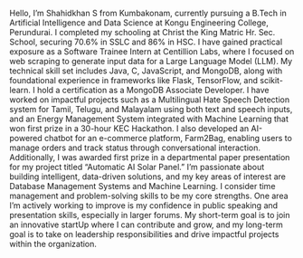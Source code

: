 	
Hello, I’m Shahidkhan S from Kumbakonam, currently pursuing a B.Tech in Artificial Intelligence and Data Science at Kongu Engineering College, Perundurai. I completed my schooling at Christ the King Matric Hr. Sec. School, securing 70.6% in SSLC and 86% in HSC. I have gained practical exposure as a Software Trainee Intern at Centillion Labs, where I focused on web scraping to generate input data for a Large Language Model (LLM). My technical skill set includes Java, C, JavaScript, and MongoDB, along with foundational experience in frameworks like Flask, TensorFlow, and scikit-learn. I hold a certification as a MongoDB Associate Developer. I have worked on impactful projects such as a Multilingual Hate Speech Detection system for Tamil, Telugu, and Malayalam using both text and speech inputs, and an Energy Management System integrated with Machine Learning that won first prize in a 30-hour KEC Hackathon. I also developed an AI-powered chatbot for an e-commerce platform, Farm2Bag, enabling users to manage orders and track status through conversational interaction. Additionally, I was awarded first prize in a departmental paper presentation for my project titled “Automatic AI Solar Panel.” I’m passionate about building intelligent, data-driven solutions, and my key areas of interest are Database Management Systems and Machine Learning. I consider time management and problem-solving skills to be my core strengths. One area I’m actively working to improve is my confidence in public speaking and presentation skills, especially in larger forums. My short-term goal is to join an innovative startUp where I can contribute and grow, and my long-term goal is to take on leadership responsibilities and drive impactful projects within the organization.